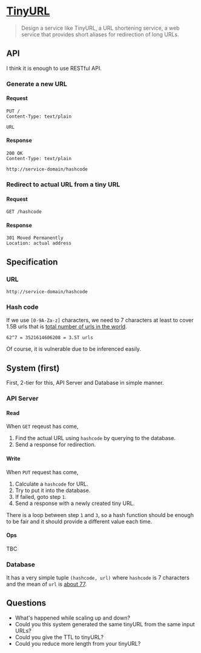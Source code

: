 # [TinyURL](<https://leetcode.com/discuss/interview-question/system-design/124658/Design-a-URL-Shortener-(-TinyURL-)-System>)

> Design a service like TinyURL, a URL shortening service, a web service that provides short aliases for redirection of long URLs.

## API

I think it is enough to use RESTful API.

### Generate a new URL

#### Request

```text
PUT /
Content-Type: text/plain

URL
```

#### Response

```text
200 OK
Content-Type: text/plain

http://service-domain/hashcode
```

### Redirect to actual URL from a tiny URL

#### Request

```text
GET /hashcode
```

#### Response

```text
301 Moved Permanently
Location: actual address
```

## Specification

### URL

`http://service-domain/hashcode`

### Hash code

If we use `[0-9A-Za-z]` characters, we need to 7 characters at least to cover 1.5B urls that is [total number of urls in the world](https://www.internetlivestats.com/total-number-of-websites/).

`62^7 = 3521614606208 = 3.5T urls`

Of course, it is vulnerable due to be inferenced easily.

## System (first)

First, 2-tier for this, API Server and Database in simple manner.

### API Server

#### Read

When `GET` reqeust has come,

1. Find the actual URL using `hashcode` by querying to the database.
2. Send a response for redirection.

#### Write

When `PUT` request has come,

1. Calculate a `hashcode` for URL.
2. Try to put it into the database.
3. If failed, goto step `1`.
4. Send a response with a newly created tiny URL.

There is a loop between step `1` and `3`, so a hash function should be enough to be fair and it should provide a different value each time.

#### Ops

TBC

### Database

It has a very simple tuple `(hashcode, url)` where `hashcode` is 7 characters and the mean of `url` is [about 77](https://stackoverflow.com/questions/6168962/typical-url-lengths-for-storage-calculation-purposes-url-shortener).

## Questions

- What's happened while scaling up and down?
- Could you this system generated the same tinyURL from the same input URLs?
- Could you give the TTL to tinyURL?
- Could you reduce more length from your tinyURL?
